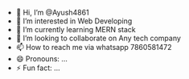 - 👋 Hi, I’m @Ayush4861
- 👀 I’m interested in Web Developing
- 🌱 I’m currently learning MERN stack
- 💞️ I’m looking to collaborate on Any tech company
- 📫 How to reach me via whatsapp 7860581472
- 😄 Pronouns: ...
- ⚡ Fun fact: ...

<!---
Ayush4861/Ayush4861 is a ✨ special ✨ repository because its `README.md` (this file) appears on your GitHub profile.
You can click the Preview link to take a look at your changes.
--->
